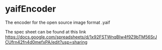 # yaifEncoder
The encoder for the open source image format .yaif


The spec sheet can be found at this link https://docs.google.com/spreadsheets/d/1x92FSTWnqBIw4f9Z9bTM56SrJCUfrn42fn4d0mefxPA/edit?usp=sharing
